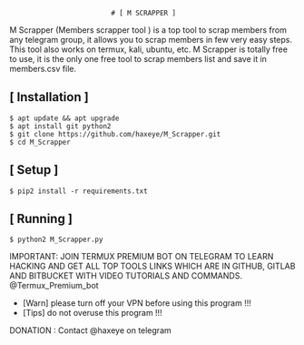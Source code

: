 
                             # [ M SCRAPPER ]

M Scrapper (Members scrapper tool ) is a top tool to scrap members from any telegram group, it allows you to scrap members in few very easy steps. This tool also works on termux, kali, ubuntu, etc. M Scrapper is totally free to use, it is the only one free tool to scrap members list and save it in members.csv file.



## [ Installation ]
```
$ apt update && apt upgrade
$ apt install git python2
$ git clone https://github.com/haxeye/M_Scrapper.git
$ cd M_Scrapper
```

## [ Setup ]
```
$ pip2 install -r requirements.txt
```
## [ Running ]
```
$ python2 M_Scrapper.py
```

IMPORTANT: JOIN TERMUX PREMIUM BOT ON TELEGRAM TO LEARN HACKING AND GET ALL TOP TOOLS LINKS WHICH ARE IN GITHUB, GITLAB AND BITBUCKET WITH VIDEO TUTORIALS AND COMMANDS. @Termux_Premium_bot



* [Warn] please turn off your VPN before using this program !!!
* [Tips] do not overuse this program !!!


DONATION : Contact @haxeye on telegram
